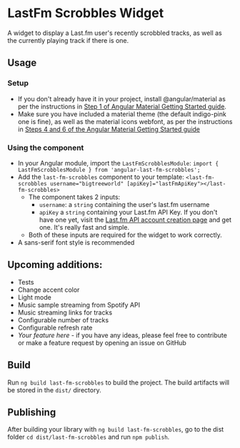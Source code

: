 # LastFm Scrobbles Widget

A widget to display a Last.fm user's recently scrobbled tracks, as well as the currently playing track if there is one.

## Usage

### Setup
- If you don't already have it in your project, install @angular/material as per the instructions in [Step 1 of Angular Material Getting Started guide](https://material.angular.io/guide/getting-started#step-1-install-angular-material-angular-cdk-and-angular-animations). 
- Make sure you have included a material theme (the default indigo-pink one is fine), as well as the material icons webfont, as per the instructions in [Steps 4 and 6 of the Angular Material Getting Started guide](https://material.angular.io/guide/getting-started#step-4-include-a-theme)

### Using the component
- In your Angular module, import the `LastFmScrobblesModule`:
  `import { LastFmScrobblesModule } from 'angular-last-fm-scrobbles';`
- Add the `last-fm-scrobbles` component to your template:
  `<last-fm-scrobbles username="bigtreeworld" [apiKey]="lastFmApiKey"></last-fm-scrobbles>`
  - The component takes 2 inputs:
    - `username`: a `string` containing the user's last.fm username
    - `apiKey` a `string` containing your Last.fm API Key. If you don't have one yet, visit the [Last.fm API account creation page](https://www.last.fm/api/account/create) and get one. It's really fast and simple.
  - Both of these inputs are required for the widget to work correctly.
- A sans-serif font style is recommended

## Upcoming additions:
- Tests
- Change accent color
- Light mode
- Music sample streaming from Spotify API
- Music streaming links for tracks
- Configurable number of tracks
- Configurable refresh rate
- _Your feature here_ - if you have any ideas, please feel free to contribute or make a feature request by opening an issue on GitHub

## Build

Run `ng build last-fm-scrobbles` to build the project. The build artifacts will be stored in the `dist/` directory.

## Publishing

After building your library with `ng build last-fm-scrobbles`, go to the dist folder `cd dist/last-fm-scrobbles` and run `npm publish`.
